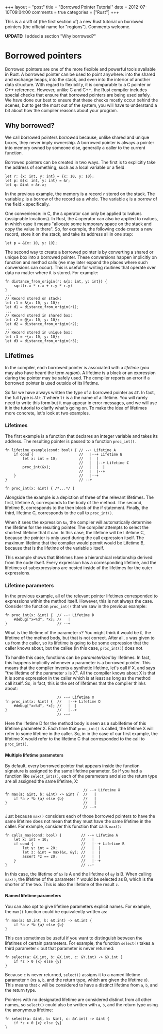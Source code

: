 +++
layout = "post"
title = "Borrowed Pointer Tutorial"
date = 2012-07-10T09:04:00
comments = true
categories = ["Rust"]
+++

This is a draft of (the first section of) a new Rust tutorial on
borrowed pointers (the official name for "regions").  Comments
welcome.

**UPDATE:** I added a section "Why borrowed?"

# Borrowed pointers

Borrowed pointers are one of the more flexible and powerful tools
available in Rust. A borrowed pointer can be used to point anywhere:
into the shared and exchange heaps, into the stack, and even into the
interior of another data structure.  With regard to flexibility, it is
comparable to a C pointer or C++ reference.  However, unlike C and
C++, the Rust compiler includes special checks that ensure that
borrowed pointers are being used safely.  We have done our best to
ensure that these checks mostly occur behind the scenes; but to get
the most out of the system, you will have to understand a bit about
how the compiler reasons about your program.

## Why borrowed?

We call borrowed pointers *borrowed* because, unlike shared and unique
boxes, they never imply ownership.  A borrowed pointer is always a
pointer into memory owned by someone else, generally a caller to the
current function.

Borrowed pointers can be created in two ways.  The first is to explicitly
take the address of something, such as a local variable or a field:

    let r: {x: int, y: int} = {x: 10, y: 10};
    let p: &{x: int, y: int} = &r;
    let q: &int = &r.x;
    
In the previous example, the memory is a record `r` stored on the
stack.  The variable `p` is a borrow of the record as a whole.  The
variable `q` is a borrow of the field `x` specifically.

One convenience: in C, the `&` operator can only be applied to lvalues
(assignable locations).  In Rust, the `&` operator can also be applied
to rvalues, in which case it means "allocate some temporary space on
the stack and copy the value in there".  So, for example, the
following code create a new record, store it on the stack, and take
its address all in one step:

    let p = &{x: 10, y: 10};
    
The second way to create a borrowed pointer is by converting a shared
or unique box into a borrowed pointer.  These conversions happen
implicitly on function and method calls (we may later expand the
places where such conversions can occur).  This is useful for writing
routines that operate over data no matter where it is stored.  For
example:

    fn distance_from_origin(r: &{x: int, y: int}) {
        sqrt(r.x * r.x + r.y * r.y)
    }
    ...
    // Record stored on stack:
    let r1 = &{x: 10, y: 10};
    let d1 = distance_from_origin(r1);
    ...
    // Record stored in shared box:
    let r2 = @{x: 10, y: 10};
    let d2 = distance_from_origin(r2);
    ...
    // Record stored in unique box:
    let r3 = ~{x: 10, y: 10};
    let d3 = distance_from_origin(r3);

## Lifetimes

In the compiler, each borrowed pointer is associated with a *lifetime*
(you may also have heard the term *region*).  A lifetime is a block or
an expression during the pointer may be safely used.  The compiler
reports an error if a borrowed pointer is used outside of its
lifetime.

So far we have always written the type of a borrowed pointer as `&T`.
In fact, the full type is `&lt.T` where `lt` is a the name of a
lifetime.  You will rarely need to write this form but it may appear
in error messages, and we will use it in the tutorial to clarify
what's going on.  To make the idea of lifetimes more concrete, let's
look at two examples.

### Lifetimes

The first example is a function that declares an integer variable and
takes its address.  The resulting pointer is passed to a function
`proc_int()`.

    fn lifetime_example(cond: bool) { // --+ Lifetime A
        if cond {                     //   |--+ Lifetime B
            let x: int = 10;          //   |  |
                                      //   |  |--+ Lifetime C
            proc_int(&x);             //   |  |  |
                                      //   |  |--+
        }                             //   |--+
    }                                 // --+
    
    fn proc_int(x: &int) { /*...*/ }

Alongside the example is a depiction of three of the relevant
lifetimes.  The first, lifetime A, corresponds to the body of the
method.  The second, lifetime B, corresponds to the then block of the
if statement.  Finally, the third, lifetime C, corresponds to the call
to `proc_int()`.

When it sees the expression `&x`, the compiler will automatically
determine the lifetime for the resulting pointer.  The compiler
attempts to select the shortest lifetime that it can.  In this case,
the lifetime will be Lifetime C, because the pointer is only used
during the call expression itself.  The maximum lifetime that the
compiler would permit would be Lifetime B, because that is the
lifetime of the variable `x` itself.

This example shows that lifetimes have a hierarchical relationship
derived from the code itself.  Every expression has a corresponding
lifetime, and the lifetimes of subexpressions are nested inside of the
lifetimes for the outer expressions.

### Lifetime parameters

In the previous example, all of the relevant pointer lifetimes
corresponded to expressions within the method itself.  However, this
is not always the case.  Consider the function `proc_int()` that
we saw in the previous example:

    fn proc_int(x: &int) {  // --+ Lifetime D
        #debug["x=%d", *x]; //   |
    }                       // --+

What is the lifetime of the parameter `x`?  You might think it would
be `D`, the lifetime of the method body, but that is not correct.
After all, `x` was given to us from the caller, so its lifetime is
going to be some expression that the caller knows about, but the
callee (in this case, `proc_int()`) does not.

To handle this case, functions can be *parameterized* by lifetimes.
In fact, this happens implicitly whenever a parameter is a borrowed
pointer.  This means that the compiler invents a synthetic lifetime,
let's call if X, and says "the lifetime of the parameter `x` is
X". All the compiler knows about X is that it is some expression
in the caller which is at least as long as the method call itself.
So, in fact, this is the set of lifetimes that the compiler thinks
about:

                            // --+ Lifetime X
    fn proc_int(x: &int) {  //   |--+ Lifetime D
        #debug["x=%d", *x]; //   |  |
    }                       //   |--+
                            // --+

Here the lifetime D for the method body is seen as a sublifetime of
this lifetime parameter X.  Each time that `proc_int()` is called, the
lifetime X will refer to some lifetime in the caller.  So, in in the
case of our first example, the lifetime X would refer to the lifetime
C that corresponded to the call to `proc_int()`.

#### Multiple lifetime parameters

By default, every borrowed pointer that appears inside the function
signature is assigned to the same lifetime parameter.  So if you had a
function like `select_ints()`, each of the parameters and also the
return type are all assigned the same lifetime, X:

                                        // --+ Lifetime X
    fn max(a: &int, b: &int) -> &int {  //   |
        if *a > *b {a} else {b}         //   |
    }                                   //   |
                                        // --+

Just because `max()` considers each of those borrowed pointers to have
the same lifetime does not mean that they must have the same lifetime
in the caller.  For example, consider this function that calls
`max()`:

    fn calls_max(cond: bool) {         // --+ Lifetime A
        let x: int = 10;               //   |
        if cond {                      //   |--+ Lifetime B
            let y: int = 20;           //   |  |
            let z: &int = max(&x, &y); //   |  |
            assert *z == 20;           //   |  |
        }                              //   |--+
    }                                  // --+

In this case, the lifetime of `&x` is A and the lifetime of `&y` is B.
When calling `max()`, the lifetime of the parameter Y would be
selected as B, which is the shorter of the two.  This is also the
lifetime of the result `z`.

#### Named lifetime parameters

You can also opt to give lifetime parameters explicit names.  For example,
the `max()` function could be equivalently written as:

    fn max(a: &X.int, b: &X.int) -> &X.int {
        if *a > *b {a} else {b}
    }

This can sometimes be useful if you want to distinguish between the
lifetimes of certain parameters.  For example, the function `select()`
takes a third parameter `c` but that parameter is never returned:

    fn select(a: &X.int, b: &X.int, c: &Y.int) -> &X.int {
        if *z > 0 {x} else {y}
    }

Because `c` is never returned, `select()` assigns it to a named
lifetime parameter `Y` (vs `a`, `b`, and the return type, which are
given the lifetime `X`).  This means that `c` will be considered to
have a distinct lifetime from `a`, `b`, and the return type.

Pointers with no designated lifetime are considered distinct from all
other names, so `select()` could also be written with `a`, `b`, and
the return type using the anonymous lifetime:

    fn select(a: &int, b: &int, c: &Y.int) -> &int {
        if *z > 0 {x} else {y}
    }

